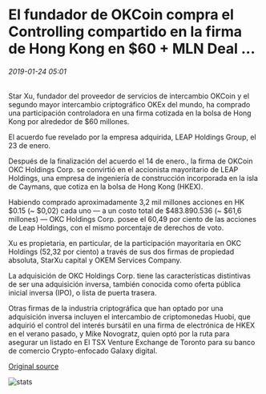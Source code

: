 # El fundador de OKCoin compra el Controlling compartido en la firma de Hong Kong en $60 + MLN Deal ...

###### 2019-01-24 05:01

Star Xu, fundador del proveedor de servicios de intercambio OKCoin y el segundo mayor intercambio criptográfico OKEx del mundo, ha comprado una participación controladora en una firma cotizada en la bolsa de Hong Kong por alrededor de $60 millones.

El acuerdo fue revelado por la empresa adquirida, LEAP Holdings Group, el 23 de enero.

Después de la finalización del acuerdo el 14 de enero., la firma de OKCoin OKC Holdings Corp. se convirtió en el accionista mayoritario de LEAP Holdings, una empresa de ingeniería de construcción incorporada en la isla de Caymans, que cotiza en la bolsa de Hong Kong (HKEX).

Habiendo comprado aproximadamente 3,2 mil millones acciones en HK $0.15 (~ $0,02) cada uno — a un costo total de $483.890.536 (~ $61,6 millones) — OKC Holdings Corp. posee el 60,49 por ciento de las acciones de Leap Holdings, con el mismo porcentaje de derechos de voto.

Xu es propietaria, en particular, de la participación mayoritaria en OKC Holdings (52,32 por ciento) a través de sus dos firmas de propiedad absoluta, StarXu capital y OKEM Services Company.

La adquisición de OKC Holdings Corp. tiene las características distintivas de ser una adquisición inversa, también conocida como oferta pública inicial inversa (IPO), o lista de puerta trasera.

Otras firmas de la industria criptográfica que han optado por una adquisición inversa incluyen el intercambio de criptomonedas Huobi, que adquirió el control del interés bursátil en una firma de electrónica de HKEX en el verano pasado, y Mike Novogratz, quien optó por la ruta para asegurar un listado en El TSX Venture Exchange de Toronto para su banco de comercio Crypto-enfocado Galaxy digital.

[Original source](https://cointelegraph.com/news/okcoin-founder-buys-controlling-share-in-hong-kong-listed-firm-in-60-mln-deal)

![stats](https://c.statcounter.com/11760860/0/a89fa40b/1/ "stats")